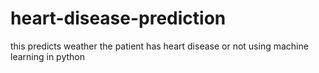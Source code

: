 # heart-disease-prediction
this predicts weather the patient has heart disease or not using machine learning in python
